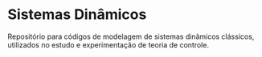 # Sistemas Dinâmicos
Repositório para códigos de modelagem de sistemas dinâmicos clássicos, utilizados no estudo e experimentação de teoria de controle.
